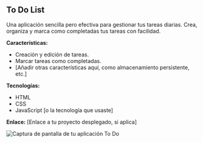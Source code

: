 ## To Do List

Una aplicación sencilla pero efectiva para gestionar tus tareas diarias.  Crea, organiza y marca como completadas tus tareas con facilidad.

**Características:**

* Creación y edición de tareas.
* Marcar tareas como completadas.
* [Añadir otras características aquí, como almacenamiento persistente, etc.]

**Tecnologías:**

* HTML
* CSS
* JavaScript [o la tecnología que usaste]

**Enlace:** [Enlace a tu proyecto desplegado, si aplica]

![Captura de pantalla de tu aplicación To Do](ruta/a/tu/imagen.png)  <!-- Reemplaza con la ruta a tu imagen -->
